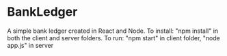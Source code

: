 # BankLedger
A simple bank ledger created in React and Node.
To install: "npm install" in both the client and server folders.
To run: "npm start" in client folder, "node app.js" in server
